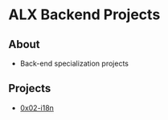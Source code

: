 # ALX Backend Projects

## About
- Back-end specialization projects

## Projects
- [0x02-i18n](0x02-i18n)
